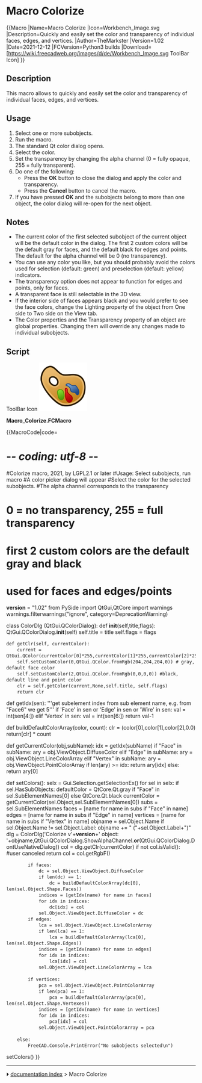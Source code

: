 # Macro Colorize
{{Macro
|Name=Macro Colorize
|Icon=Workbench_Image.svg
|Description=Quickly and easily set the color and transparency of individual faces, edges, and vertices.
|Author=TheMarkster
|Version=1.02
|Date=2021-12-12
|FCVersion=Python3 builds
|Download=[https://wiki.freecadweb.org/images/d/de/Workbench_Image.svg ToolBar Icon]
}}

## Description

This macro allows to quickly and easily set the color and transparency of individual faces, edges, and vertices.

## Usage

1.  Select one or more subobjects.
2.  Run the macro.
3.  The standard Qt color dialog opens.
4.  Select the color.
5.  Set the transparency by changing the alpha channel (0 = fully opaque, 255 = fully transparent).
6.  Do one of the following:
    -   Press the **OK** button to close the dialog and apply the color and transparency.
    -   Press the **Cancel** button to cancel the macro.
7.  If you have pressed **OK** and the subobjects belong to more than one object, the color dialog will re-open for the next object.

## Notes

-   The current color of the first selected subobject of the current object will be the default color in the dialog. The first 2 custom colors will be the default gray for faces, and the default black for edges and points. The default for the alpha channel will be 0 (no transparency).
-   You can use any color you like, but you should probably avoid the colors used for selection (default: green) and preselection (default: yellow) indicators.
-   The transparency option does not appear to function for edges and points, only for faces.
-   A transparent face is still selectable in the 3D view.
-   If the interior side of faces appears black and you would prefer to see the face colors, change the Lighting property of the object from One side to Two side on the View tab.
-   The Color properties and the Transparency property of an object are global properties. Changing them will override any changes made to individual subobjects.

## Script

ToolBar Icon ![](images/Workbench_Image.svg )

 **Macro_Colorize.FCMacro**


{{MacroCode|code=

# -*- coding: utf-8 -*-
#Colorize macro, 2021, by <TheMarkster> LGPL2.1 or later
#Usage: Select subobjects, run macro
#A color picker dialog will appear
#Select the color for the selected subobjects.
#The alpha channel corresponds to the transparency
# 0 = no transparency, 255 = full transparency
# first 2 custom colors are the default gray and black
# used for faces and edges/points

__version__ = "1.02"
from PySide import QtGui,QtCore
import warnings
warnings.filterwarnings("ignore", category=DeprecationWarning)

class ColorDlg (QtGui.QColorDialog):
    def __init__(self,title,flags):
        QtGui.QColorDialog.__init__(self)
        self.title = title
        self.flags = flags

    def getClr(self, currentColor):
        current = QtGui.QColor(currentColor[0]*255,currentColor[1]*255,currentColor[2]*255,currentColor[3]*255)
        self.setCustomColor(0,QtGui.QColor.fromRgb(204,204,204,0)) # gray, default face color
        self.setCustomColor(2,QtGui.QColor.fromRgb(0,0,0,0)) #black, default line and point color
        clr = self.getColor(current,None,self.title, self.flags)
        return clr

def getIdx(sen):
    '''get subelement index from sub element name, e.g. from "Face6"  we get 5'''
    if 'Face' in sen or 'Edge' in sen or 'Wire' in sen:
        val = int(sen[4:])
    elif 'Vertex' in sen:
        val = int(sen[6:])
    return val-1

def buildDefaultColorArray(color, count):
    clr = (color[0],color[1],color[2],0.0)
    return[clr] * count

def getCurrentColor(obj,subName):
    idx = getIdx(subName)
    if "Face" in subName:
        ary = obj.ViewObject.DiffuseColor
    elif "Edge" in subName:
        ary = obj.ViewObject.LineColorArray
    elif "Vertex" in subName:
        ary = obj.ViewObject.PointColorArray
    if len(ary) >= idx:
        return ary[idx]
    else:
        return ary[0]


def setColors():
    selx = Gui.Selection.getSelectionEx()
    for sel in selx:
        if sel.HasSubObjects:
            defaultColor = QtCore.Qt.gray if "Face" in sel.SubElementNames[0] else QtCore.Qt.black
            currentColor = getCurrentColor(sel.Object,sel.SubElementNames[0])
            subs = sel.SubElementNames
            faces = [name for name in subs if "Face" in name]
            edges = [name for name in subs if "Edge" in name]
            vertices = [name for name in subs if "Vertex" in name]
            objname = sel.Object.Name
            if sel.Object.Name != sel.Object.Label:
                objname += " ("+sel.Object.Label+")"
            dlg = ColorDlg('Colorize v'+__version__+' object: '+objname,QtGui.QColorDialog.ShowAlphaChannel.__or__(QtGui.QColorDialog.DontUseNativeDialog))
            col = dlg.getClr(currentColor)
            if not col.isValid(): #user canceled
                return
            col = col.getRgbF()

            if faces:
                dc = sel.Object.ViewObject.DiffuseColor
                if len(dc) == 1:
                    dc = buildDefaultColorArray(dc[0], len(sel.Object.Shape.Faces))
                indices = [getIdx(name) for name in faces]
                for idx in indices:
                    dc[idx] = col
                sel.Object.ViewObject.DiffuseColor = dc
            if edges:
                lca = sel.Object.ViewObject.LineColorArray
                if len(lca) == 1:
                    lca = buildDefaultColorArray(lca[0], len(sel.Object.Shape.Edges))
                indices = [getIdx(name) for name in edges]
                for idx in indices:
                    lca[idx] = col
                sel.Object.ViewObject.LineColorArray = lca

            if vertices:
                pca = sel.Object.ViewObject.PointColorArray
                if len(pca) == 1:
                    pca = buildDefaultColorArray(pca[0], len(sel.Object.Shape.Vertexes))
                indices = [getIdx(name) for name in vertices]
                for idx in indices:
                    pca[idx] = col
                sel.Object.ViewObject.PointColorArray = pca

        else:
            FreeCAD.Console.PrintError("No subobjects selected\n")

setColors()
}}



---
⏵ [documentation index](../README.md) > Macro Colorize
